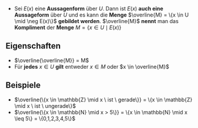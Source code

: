 - Sei $E(x)$ eine **Aussagenform** über $U$.
	Dann ist $E(x)$ **auch eine Aussageform** über $U$ und es kann die **Menge** $\overline{M} = \{x \in U \mid \neg E(x)\}$ **gebildet werden**.
	$\overline{M}$ **nennt** man das **Kompliment** der **Menge** $M=\{x \in U \mid E(x) \}$

## Eigenschaften

- $\overline{\overline{M}} = M$
- Für **jedes** $x \in U$ **gilt** entweder $x \in M$ oder $x \in \overline{M}$

## Beispiele

- $\overline{\{x \in \mathbb{Z} \mid x \ ist \ gerade\}} = \{x \in \mathbb{Z} \mid x \ ist \ ungerade\}$
- $\overline{\{x \in \mathbb{N} \mid x > 5\}} = \{x \in \mathbb{N} \mid x \leq 5\} = \{0,1,2,3,4,5\}$
